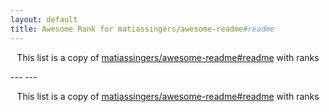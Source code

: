 ```yaml
---
layout: default
title: Awesome Rank for matiassingers/awesome-readme#readme
---
```


<p align="center">
	This list is a copy of <a href="https://github.com/matiassingers/awesome-readme#readme">matiassingers/awesome-readme#readme</a> with ranks
</p>
---
---
<p align="center">
	This list is a copy of <a href="https://github.com/matiassingers/awesome-readme#readme">matiassingers/awesome-readme#readme</a> with ranks
</p>
